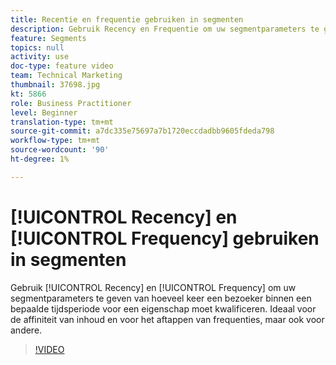 ```yaml
---
title: Recentie en frequentie gebruiken in segmenten
description: Gebruik Recency en Frequentie om uw segmentparameters te geven van hoeveel keer een bezoeker binnen een bepaalde tijdsperiode voor een eigenschap moet kwalificeren. Ideaal voor de affiniteit van inhoud en voor het aftappen van frequenties, maar ook voor andere.
feature: Segments
topics: null
activity: use
doc-type: feature video
team: Technical Marketing
thumbnail: 37698.jpg
kt: 5866
role: Business Practitioner
level: Beginner
translation-type: tm+mt
source-git-commit: a7dc335e75697a7b1720eccdadbb9605fdeda798
workflow-type: tm+mt
source-wordcount: '90'
ht-degree: 1%

---
```



# [!UICONTROL Recency] en [!UICONTROL Frequency] gebruiken in segmenten

Gebruik [!UICONTROL Recency] en [!UICONTROL Frequency] om uw segmentparameters te geven van hoeveel keer een bezoeker binnen een bepaalde tijdsperiode voor een eigenschap moet kwalificeren. Ideaal voor de affiniteit van inhoud en voor het aftappen van frequenties, maar ook voor andere.

>[!VIDEO](https://video.tv.adobe.com/v/37698/?quality=12&learn=on)
